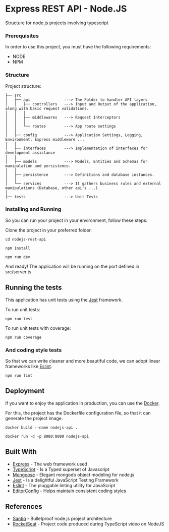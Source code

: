 # Express REST API - Node.JS 

Structure for node.js projects involving typescript

### Prerequisites

In order to use this project, you must have the following requirements:

* NODE
* NPM

### Structure

Project structure:
```
├── src
│   ├── api               ---> The Folder to handler API layers
│   │   ├── controllers   ---> Input and Output of the application, along with basic request validations.
│   │   │
│   │   ├── middlewares   ---> Request Interceptors
│   │   │
│   │   └── routes        ---> App route settings
│   │
│   ├── config            ---> Application Settings, Logging, Environment, Express middleware ...
│   │
│   ├── interfaces        ---> Implementation of interfaces for development assistance
│   │
│   ├── models            ---> Models, Entities and Schemas for manipulation and persistence.
│   │
│   ├── persistence       ---> Definitions and database instances.
│   │
│   └── services          ---> It gathers business rules and external manipulations (Database, other api's ...)
│
├── tests                 ---> Unit Tests

```

### Installing and Running

So you can run your project in your environment, follow these steps:

Clone the project in your preferred folder.


```
cd nodejs-rest-api
```

```
npm install
```

```
npm run dev
```

And ready! The application will be running on the port defined in src/server.ts

## Running the tests

This application has unit tests using the [Jest](https://jestjs.io/) framework.

To run unit tests:

```
npm run test
```

To run unit tests with coverage:

```
npm run coverage
```


### And coding style tests

So that we can write cleaner and more beautiful code, we can adopt linear frameworks like [Eslint](https://eslint.org/).

```
npm run lint
```

## Deployment


If you want to enjoy the application in production, you can use the [Docker](https://www.docker.com/).

For this, the project has the Dockerfile configuration file, so that it can generate the project image.

```
docker build --name nodejs-api .
```

```
docker run -d -p 8080:8080 nodejs-api
```

## Built With

* [Express](https://expressjs.com/pt-br/) - The web framework used
* [TypeScript](https://www.typescriptlang.org/) - Is a Typed superset of Javascript
* [Mongoose](https://mongoosejs.com/) - Elegant mongodb object modeling for node.js
* [Jest](https://jestjs.io/) - Is a delightful JavaScript Testing Framework
* [Eslint](https://eslint.org/) - The pluggable linting utility for JavaScript
* [EditorConfig](https://editorconfig.org/) - Helps maintain consistent coding styles

## References

* [Santiq](https://softwareontheroad.com/ideal-nodejs-project-structure/?utm_source=devto&utm_medium=post) - Bulletproof node.js project architecture
* [RocketSeat](https://github.com/Rocketseat/youtube-typescript-nodejs) - Project code produced during TypeScript video on NodeJS